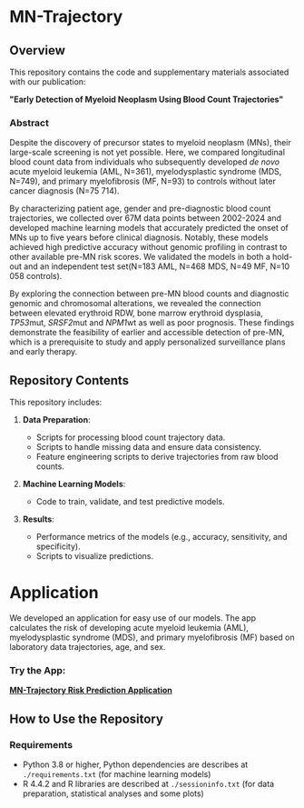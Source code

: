 # MN-Trajectory

## Overview
This repository contains the code and supplementary materials associated with our publication: 

**"Early Detection of Myeloid Neoplasm Using Blood Count Trajectories"**

### Abstract
Despite the discovery of precursor states to myeloid neoplasm (MNs), their large-scale screening is not yet possible. Here, we compared longitudinal blood count data from individuals who subsequently developed *de novo* acute myeloid leukemia (AML, N=361), myelodysplastic syndrome (MDS, N=749), and primary myelofibrosis (MF, N=93) to controls without later cancer diagnosis (N=75 714).

By characterizing patient age, gender and pre-diagnostic blood count trajectories, we collected over 67M data points between 2002-2024 and developed machine learning models that accurately predicted the onset of MNs up to five years before clinical diagnosis. Notably, these models achieved high predictive accuracy without genomic profiling in contrast to other available pre-MN risk scores. We validated the models in both a hold-out and an independent test set(N=183 AML, N=468 MDS, N=49 MF, N=10 058 controls).

By exploring the connection between pre-MN blood counts and diagnostic genomic and chromosomal alterations, we revealed the connection between elevated erythroid RDW, bone marrow erythroid dysplasia, *TP53*mut, *SRSF2*mut and *NPM1*wt as well as poor prognosis. These findings demonstrate the feasibility of earlier and accessible detection of pre-MN, which is a prerequisite to study and apply personalized surveillance plans and early therapy.

## Repository Contents
This repository includes:
1. **Data Preparation**:
   - Scripts for processing blood count trajectory data.
   - Scripts to handle missing data and ensure data consistency.
   - Feature engineering scripts to derive trajectories from raw blood counts.

2. **Machine Learning Models**:
   - Code to train, validate, and test predictive models.

3. **Results**:
   - Performance metrics of the models (e.g., accuracy, sensitivity, and specificity).
   - Scripts to visualize predictions.

# Application
We developed an application for easy use of our models. The app calculates the risk of developing acute myeloid leukemia (AML), myelodysplastic syndrome (MDS), and primary myelofibrosis (MF) based on laboratory data trajectories, age, and sex.

### Try the App:
[**MN-Trajectory Risk Prediction Application**](<https://hematoscopelab.shinyapps.io/mn-trajectory/>)

## How to Use the Repository
### Requirements
- Python 3.8 or higher, Python dependencies are describes at `./requirements.txt` (for machine learning models)
- R 4.4.2 and R libraries are described at `./sessioninfo.txt` (for data preparation, statistical analyses and some plots)
  
